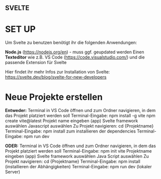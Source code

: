 ## SVELTE

# SET UP

Um Svelte zu benutzen benötigt ihr die folgenden Anwendungen:

**Node.js** (https://nodejs.org/en) - muss ggf. geupdated werden
Einen **Texteditor** wie z.B. VS Code (https://code.visualstudio.com/) und die passende Extension für Svelte 

Hier findet ihr mehr Infos zur Installation von Svelte: https://svelte.dev/blog/svelte-for-new-developers

# Neue Projekte erstellen

**Entweder:**
Terminal in VS Code öffnen und zum Ordner navigieren, in dem das Projekt platziert werden soll
Terminal-Eingabe: npm install -g vite
npm create vite@latest
Projekt name eingeben (app)
Svelte framework auswählen
Javascript auswählen
Zu Projekt navigieren: cd {Projektname}
Terminal-Eingabe: npm install zum installieren der dependencies
Terminal-Eingabe: npm run dev

**ODER:**
Terminal in VS Code öffnen und zum Ordner navigieren, in dem das Projekt platziert werden soll
Terminal-Eingabe: npm init vite
Projektname eingeben (app)
Svelte framework auswählen
Java Script auswählen
Zu Projekt navigieren: cd {Projektname}
Terminal-Eingabe: npm install (installieren der Abhängigkeiten)
Terminal-Eingabe: npm run dev (lokaler Server)

